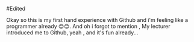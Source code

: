 #Edited

Okay so this is my first hand experience with Github and i'm feeling like a programmer already 😊😊.
And oh i forgot to mention , My lecturer introduced me to Github, yeah , and it's fun already...
